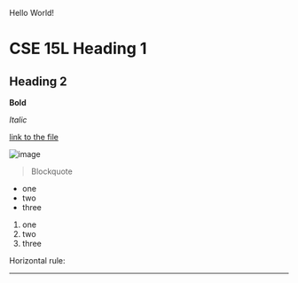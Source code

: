 Hello World!
# CSE 15L Heading 1
## Heading 2

**Bold** 

*Italic*

[link to the file](https://kec020.github.io/cse15l-lab-reports/)

![image](http://url/b.jpg)

> Blockquote

* one
* two
* three

1. one
2. two
3. three

Horizontal rule:

---
